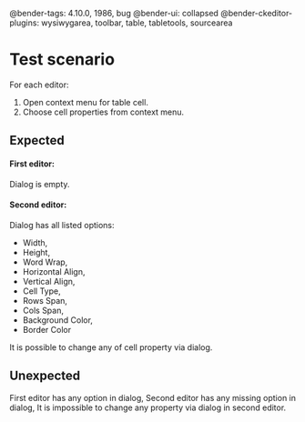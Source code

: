 @bender-tags: 4.10.0, 1986, bug
@bender-ui: collapsed
@bender-ckeditor-plugins: wysiwygarea, toolbar, table, tabletools, sourcearea

# Test scenario

For each editor:
1. Open context menu for table cell.
1. Choose cell properties from context menu.

## Expected

#### First editor:

Dialog is empty.

#### Second editor:

Dialog has all listed options:
- Width,
- Height,
- Word Wrap,
- Horizontal Align,
- Vertical Align,
- Cell Type,
- Rows Span,
- Cols Span,
- Background Color,
- Border Color

It is possible to change any of cell property via dialog.

## Unexpected

First editor has any option in dialog,
Second editor has any missing option in dialog,
It is impossible to change any property via dialog in second editor.
